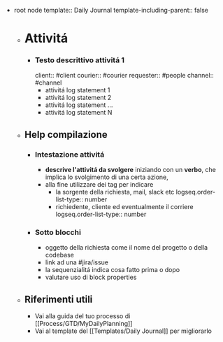 - root node
  template:: Daily Journal
  template-including-parent:: false
	- # Attivitá
		- ### Testo descrittivo attivitá 1
		  client:: #client
		  courier:: #courier
		  requester:: #people
		  channel:: #channel
			- attivitá log statement 1
			- attivitá log statement 2
			- attivitá log statement ...
			- attivitá log statement N
	- ## Help compilazione
		- ### Intestazione attivitá
			- **descrive l'attivitá da svolgere** iniziando con un **verbo**, che implica lo svolgimento di una certa azione,
			- alla fine utilizzare dei tag per indicare
				- la sorgente della richiesta, mail, slack etc
				  logseq.order-list-type:: number
				- richiedente, cliente ed eventualmente il corriere
				  logseq.order-list-type:: number
		- ### Sotto blocchi
			- oggetto della richiesta come il nome del progetto o della codebase
			- link ad una #jira/issue
			- la sequenzialitá indica cosa fatto prima o dopo
			- valutare uso di block properties
	- ## Riferimenti utili
		- Vai alla guida del tuo processo di [[Process/GTD/MyDailyPlanning]]
		- Vai al template del [[Templates/Daily Journal]] per migliorarlo